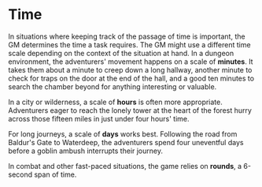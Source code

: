 # Time

In situations where keeping track of the passage of time is important,
the GM determines the time a task requires. The GM might use a different
time scale depending on the context of the situation at hand. In a
dungeon environment, the adventurers' movement happens on a scale of
**minutes**. It takes them about a minute to creep down a long hallway,
another minute to check for traps on the door at the end of the hall,
and a good ten minutes to search the chamber beyond for anything
interesting or valuable.

In a city or wilderness, a scale of **hours** is often more appropriate.
Adventurers eager to reach the lonely tower at the heart of the forest
hurry across those fifteen miles in just under four hours' time.

For long journeys, a scale of **days** works best. Following the road
from Baldur's Gate to Waterdeep, the adventurers spend four uneventful
days before a goblin ambush interrupts their journey.

In combat and other fast-paced situations, the game relies on
**rounds**, a 6-second span of time.
